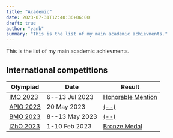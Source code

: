 ```yaml
---
title: "Academic"
date: 2023-07-31T12:40:36+06:00
draft: true
author: "yanb"
summary: "This is the list of my main academic achievments."
---
```


This is the list of my main academic achievments.

## International competitions

| Olympiad | Date | Result |
| -------- | ---- | ------ |
| [IMO 2023](https://imo2023.jp/en/) | 6--13 Jul 2023 | [Honorable Mention](https://www.imo-official.org/participant_r.aspx?id=33101) | 
| [APIO 2023](http://www.apio2023.cn/) | 20 May 2023 | [(--)](http://www.apio2023.cn/score.html) |
| [BMO 2023](https://bmo2023.tubitak.gov.tr/) | 8--13 May 2023 | [(--)](https://bmo2023.tubitak.gov.tr/results) |
| [IZhO 2023](https://izho.kz/) | 1-10 Feb 2023 | [Bronze Medal](https://izho.kz/contest/results-izho-2023/) |
